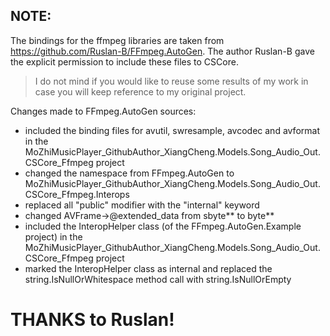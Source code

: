 ﻿## NOTE: ##

The bindings for the ffmpeg libraries are taken from https://github.com/Ruslan-B/FFmpeg.AutoGen.
The author Ruslan-B gave the explicit permission to include these files to CSCore.
> I do not mind if you would like to reuse some results of my work in case you will keep reference to my original project.

Changes made to FFmpeg.AutoGen sources:
- included the binding files for avutil, swresample, avcodec and avformat in the MoZhiMusicPlayer_GithubAuthor_XiangCheng.Models.Song_Audio_Out.CSCore_Ffmpeg project
- changed the namespace from FFmpeg.AutoGen to MoZhiMusicPlayer_GithubAuthor_XiangCheng.Models.Song_Audio_Out.CSCore_Ffmpeg.Interops
- replaced all "public" modifier with the "internal" keyword
- changed AVFrame->@extended_data from sbyte** to byte**
- included the InteropHelper class (of the FFmpeg.AutoGen.Example project) in the MoZhiMusicPlayer_GithubAuthor_XiangCheng.Models.Song_Audio_Out.CSCore_Ffmpeg project
- marked the InteropHelper class as internal and replaced the string.IsNullOrWhitespace method call with string.IsNullOrEmpty

# THANKS to Ruslan! #